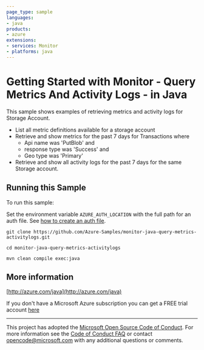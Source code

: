 ```yaml
---
page_type: sample
languages:
- java
products:
- azure
extensions:
- services: Monitor
- platforms: java
---
```


# Getting Started with Monitor - Query Metrics And Activity Logs - in Java #


  This sample shows examples of retrieving metrics and activity logs for Storage Account.
   - List all metric definitions available for a storage account
   - Retrieve and show metrics for the past 7 days for Transactions where
     - Api name was 'PutBlob' and
     - response type was 'Success' and
     - Geo type was 'Primary'
   -  Retrieve and show all activity logs for the past 7 days for the same Storage account.
 

## Running this Sample ##

To run this sample:

Set the environment variable `AZURE_AUTH_LOCATION` with the full path for an auth file. See [how to create an auth file](https://github.com/Azure/azure-libraries-for-java/blob/master/AUTH.md).

    git clone https://github.com/Azure-Samples/monitor-java-query-metrics-activitylogs.git

    cd monitor-java-query-metrics-activitylogs

    mvn clean compile exec:java

## More information ##

[http://azure.com/java](http://azure.com/java)

If you don't have a Microsoft Azure subscription you can get a FREE trial account [here](http://go.microsoft.com/fwlink/?LinkId=330212)

---

This project has adopted the [Microsoft Open Source Code of Conduct](https://opensource.microsoft.com/codeofconduct/). For more information see the [Code of Conduct FAQ](https://opensource.microsoft.com/codeofconduct/faq/) or contact [opencode@microsoft.com](mailto:opencode@microsoft.com) with any additional questions or comments.